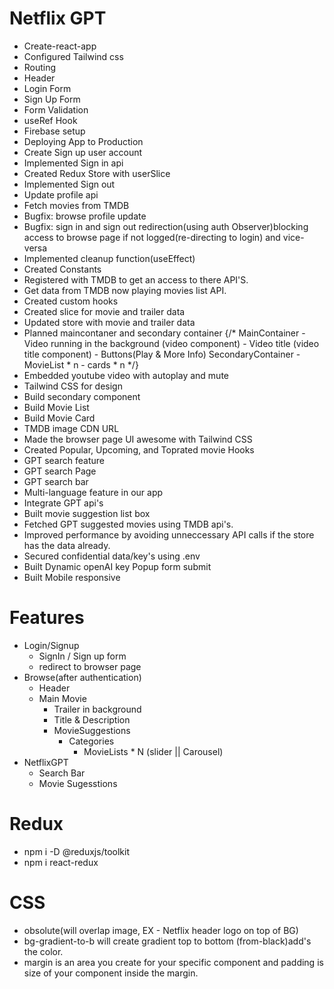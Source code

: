 # Netflix GPT

 - Create-react-app
 - Configured Tailwind css
 - Routing
 - Header
 - Login Form
 - Sign Up Form
 - Form Validation
 - useRef Hook
 - Firebase setup
 - Deploying App to Production
 - Create Sign up user account
 - Implemented Sign in api
 - Created Redux Store with userSlice
 - Implemented Sign out 
 - Update profile api
 - Fetch movies from TMDB
 - Bugfix: browse profile update
 - Bugfix: sign in and sign out redirection(using auth Observer)blocking access to browse page if not logged(re-directing to login) and vice-versa 
 - Implemented cleanup function(useEffect)
 - Created Constants
 - Registered with TMDB to get an access to there API'S.
 - Get data from TMDB now playing movies list API.
 - Created custom hooks
 - Created slice for movie and trailer data
 - Updated store with movie and trailer data
 - Planned maincontaner and secondary container
   {/* 
               MainContainer
                - Video running in the background (video component)
                - Video title (video title component)
                 - Buttons(Play & More Info)
               SecondaryContainer
                - MovieList * n
                  - cards * n
            */}
 - Embedded youtube video with autoplay and mute
 - Tailwind CSS for design
 - Build secondary component
 - Build Movie List
 - Build Movie Card
 - TMDB image CDN URL
 - Made the browser page UI awesome with Tailwind CSS
 - Created Popular, Upcoming, and Toprated movie Hooks
 - GPT search feature
 - GPT search Page
 - GPT search bar
 - Multi-language feature in our app
 - Integrate GPT api's
 - Built movie suggestion list box
 - Fetched GPT suggested movies using TMDB api's.
 - Improved performance by avoiding unneccessary API calls if the store has the data already.
 - Secured confidential data/key's using .env
 - Built Dynamic openAI key Popup form submit
 - Built Mobile responsive


 



 # Features
  - Login/Signup
     - SignIn / Sign up form
     - redirect to browser page
  - Browse(after authentication)
    - Header
    - Main Movie
       - Trailer in background
       - Title & Description
       - MovieSuggestions
          - Categories
             - MovieLists * N  (slider || Carousel)
  - NetflixGPT
     - Search Bar
     - Movie Sugesstions









# Redux
 - npm i -D @reduxjs/toolkit
 - npm i react-redux








# CSS
  - obsolute(will overlap image, EX - Netflix header logo on top of BG)
  - bg-gradient-to-b will create gradient top to bottom (from-black)add's the color.
  - margin is an area you create for your specific component and padding is size of your component inside the margin.

     
  